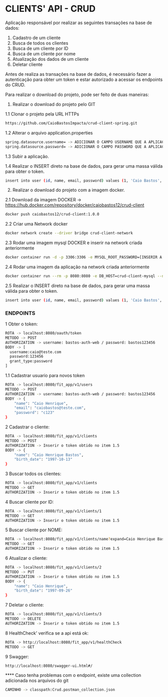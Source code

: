 # CLIENTS' API - CRUD

Aplicação responsável por realizar as seguintes transações na base de dados:
1. Cadastro de um cliente
2. Busca de todos os clientes
3. Busca de um cliente por ID
4. Busca de um cliente por nome
5. Atualização dos dados de um cliente
6. Deletar cliente

Antes de realiza as transações na base de dados, é necessário fazer a autenticação para obter um
token e estar autorizado a acessar os endpoints do CRUD.

Para realizar o download do projeto, pode ser feito de duas maneiras:

1. Realizar o download do projeto pelo GIT

1.1 Clonar o projeto pela URL HTTPs
```bash
https://github.com/CaioBastosImpacta/crud-client-spring.git
```
1.2 Alterar o arquivo application.properties
```bash
spring.datasource.username= -> ADICIONAR O CAMPO USERNAME QUE A APLICAÇÃO DO MYSQL EM SUA MÁQUINA ESPERA
spring.datasource.password= -> ADICIONAR O CAMPO PASSWORD QUE A APLICAÇÃO DO MYSQL EM SUA MÁQUINA ESPERA
```
1.3 Subir a aplicação.

1.4 Realizar o INSERT direto na base de dados, para gerar uma massa válida para obter o token.
```bash
insert into user (id, name, email, password) values (1, 'Caio Bastos', 'caio@teste.com', '"$2a$10$8gHeOyJLCRtVfMrvvT9ht.bUNJca9HLRu125WpJFINsGTea1TkwWK')
```

2. Realizar o download do projeto com a imagem docker.

2.1 Download da imagem DOCKER -> https://hub.docker.com/repository/docker/caiobastos12/crud-client
```bash
docker push caiobastos12/crud-client:1.0.0
```
2.2 Criar uma Network docker
```bash
docker network create --driver bridge crud-client-network
```
2.3 Rodar uma imagem mysql DOCKER e inserir na network criada anteriormente
```bash
docker container run -d -p 3306:3306 -e MYSQL_ROOT_PASSWORD=[INSERIR A SENHA DO BANCO] --network crud-client-network --name crud-client-mysql mysql:8.0
```
2.4 Rodar uma imagem da aplicação na network criada anteriormente
```bash
docker container run --rm -p 8080:8080 -e DB_HOST=crud-client-mysql --network crud-client-network crud-client:1.0.0
```
2.5 Realizar o INSERT direto na base de dados, para gerar uma massa válida para obter o token.
```bash
insert into user (id, name, email, password) values (1, 'Caio Bastos', 'caio@teste.com', '"$2a$10$8gHeOyJLCRtVfMrvvT9ht.bUNJca9HLRu125WpJFINsGTea1TkwWK')
```

### ENDPOINTS

1 Obter o token:
```bash
ROTA -> localhost:8080/oauth/token
METODO -> POST
AUTHORIZATION -> username: bastos-auth-web / password: bastos123456 
BODY -> [
  username:caio@teste.com
  password:123456
  grant_type:password
]
```
1.1 Cadastrar usuario para novos token
```bash
ROTA -> localhost:8080/fit_app/v1/users
METODO -> POST
AUTHORIZATION -> username: bastos-auth-web / password: bastos123456 
BODY -> {
    "name": "Caio Henrique",
    "email": "caiobastos@teste.com",
    "password": "c123"
}
```
2 Cadastrar o cliente:
```bash
ROTA -> localhost:8080/fit_app/v1/clients 
METODO -> POST
AUTHORIZATION -> Inserir o token obtido no item 1.5
BODY -> {
    "name": "Caio Henrique Bastos",
    "birth_date": "1997-10-13"
}
```
3 Buscar todos os clientes:
```bash
ROTA -> localhost:8080/fit_app/v1/clients
METODO -> GET
AUTHORIZATION -> Inserir o token obtido no item 1.5
```
4 Buscar cliente por ID:
```bash
ROTA -> localhost:8080/fit_app/v1/clients/1
METODO -> GET
AUTHORIZATION -> Inserir o token obtido no item 1.5
```
5 Buscar cliente por NOME:
```bash
ROTA -> localhost:8080/fit_app/v1/clients/name?expand=Caio Henrique Bastos
METODO -> GET
AUTHORIZATION -> Inserir o token obtido no item 1.5
```
6 Atualizar o cliente:
```bash
ROTA -> localhost:8080/fit_app/v1/clients/2
METODO -> PUT
AUTHORIZATION -> Inserir o token obtido no item 1.5
BODY -> {
    "name": "Caio Henrique",
    "birth_date": "1997-09-26"
}
```
7 Deletar o cliente:
```bash
ROTA -> localhost:8080/fit_app/v1/clients/3
METODO -> DELETE
AUTHORIZATION -> Inserir o token obtido no item 1.5
```

8 HealthCheck' verifica se a api está ok:
```bash
ROTA -> http://localhost:8080/fit_app/v1/healthCheck
METODO -> GET
```

9 Swagger:
```bash
http://localhost:8080/swagger-ui.html#/
```

**** Caso tenha problemas com o endpoint, existe uma collection adicionada nos arquivos do git
```bash
CAMINHO -> classpath:Crud.postman_collection.json
```